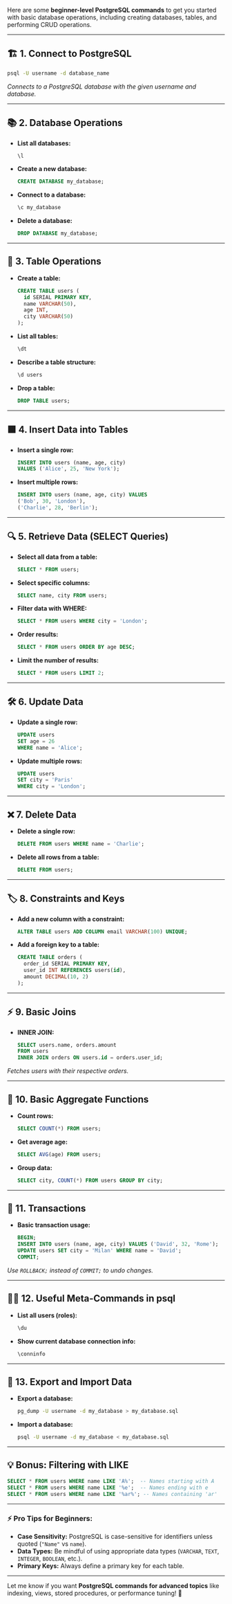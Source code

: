 Here are some **beginner-level PostgreSQL commands** to get you started with basic database operations, including creating databases, tables, and performing CRUD operations.

---

## 🏗 **1. Connect to PostgreSQL**
```bash
psql -U username -d database_name
```
*Connects to a PostgreSQL database with the given username and database.*

---

## 📚 **2. Database Operations**  
- **List all databases:**
  ```sql
  \l
  ```
- **Create a new database:**
  ```sql
  CREATE DATABASE my_database;
  ```
- **Connect to a database:**
  ```sql
  \c my_database
  ```
- **Delete a database:**
  ```sql
  DROP DATABASE my_database;
  ```

---

## 📝 **3. Table Operations**  
- **Create a table:**
  ```sql
  CREATE TABLE users (
    id SERIAL PRIMARY KEY,
    name VARCHAR(50),
    age INT,
    city VARCHAR(50)
  );
  ```
- **List all tables:**
  ```sql
  \dt
  ```
- **Describe a table structure:**
  ```sql
  \d users
  ```
- **Drop a table:**
  ```sql
  DROP TABLE users;
  ```

---

## 🟩 **4. Insert Data into Tables**  
- **Insert a single row:**
  ```sql
  INSERT INTO users (name, age, city)
  VALUES ('Alice', 25, 'New York');
  ```
- **Insert multiple rows:**
  ```sql
  INSERT INTO users (name, age, city) VALUES
  ('Bob', 30, 'London'),
  ('Charlie', 28, 'Berlin');
  ```

---

## 🔍 **5. Retrieve Data (SELECT Queries)**  
- **Select all data from a table:**
  ```sql
  SELECT * FROM users;
  ```
- **Select specific columns:**
  ```sql
  SELECT name, city FROM users;
  ```
- **Filter data with WHERE:**
  ```sql
  SELECT * FROM users WHERE city = 'London';
  ```
- **Order results:**
  ```sql
  SELECT * FROM users ORDER BY age DESC;
  ```
- **Limit the number of results:**
  ```sql
  SELECT * FROM users LIMIT 2;
  ```

---

## 🛠 **6. Update Data**  
- **Update a single row:**
  ```sql
  UPDATE users
  SET age = 26
  WHERE name = 'Alice';
  ```
- **Update multiple rows:**
  ```sql
  UPDATE users
  SET city = 'Paris'
  WHERE city = 'London';
  ```

---

## ❌ **7. Delete Data**  
- **Delete a single row:**
  ```sql
  DELETE FROM users WHERE name = 'Charlie';
  ```
- **Delete all rows from a table:**
  ```sql
  DELETE FROM users;
  ```

---

## 🏷 **8. Constraints and Keys**  
- **Add a new column with a constraint:**
  ```sql
  ALTER TABLE users ADD COLUMN email VARCHAR(100) UNIQUE;
  ```
- **Add a foreign key to a table:**
  ```sql
  CREATE TABLE orders (
    order_id SERIAL PRIMARY KEY,
    user_id INT REFERENCES users(id),
    amount DECIMAL(10, 2)
  );
  ```

---

## ⚡ **9. Basic Joins**  
- **INNER JOIN:**
  ```sql
  SELECT users.name, orders.amount
  FROM users
  INNER JOIN orders ON users.id = orders.user_id;
  ```
*Fetches users with their respective orders.*

---

## 🧮 **10. Basic Aggregate Functions**  
- **Count rows:**
  ```sql
  SELECT COUNT(*) FROM users;
  ```
- **Get average age:**
  ```sql
  SELECT AVG(age) FROM users;
  ```
- **Group data:**
  ```sql
  SELECT city, COUNT(*) FROM users GROUP BY city;
  ```

---

## 🏃 **11. Transactions**  
- **Basic transaction usage:**
  ```sql
  BEGIN;
  INSERT INTO users (name, age, city) VALUES ('David', 32, 'Rome');
  UPDATE users SET city = 'Milan' WHERE name = 'David';
  COMMIT;
  ```
*Use `ROLLBACK;` instead of `COMMIT;` to undo changes.*

---

## 🏃‍♂️ **12. Useful Meta-Commands in psql**
- **List all users (roles):**
  ```sql
  \du
  ```
- **Show current database connection info:**
  ```sql
  \conninfo
  ```

---

## 🌟 **13. Export and Import Data**  
- **Export a database:**
  ```bash
  pg_dump -U username -d my_database > my_database.sql
  ```
- **Import a database:**
  ```bash
  psql -U username -d my_database < my_database.sql
  ```

---

## 💡 **Bonus: Filtering with LIKE**
```sql
SELECT * FROM users WHERE name LIKE 'A%';  -- Names starting with A
SELECT * FROM users WHERE name LIKE '%e';  -- Names ending with e
SELECT * FROM users WHERE name LIKE '%ar%'; -- Names containing 'ar'
```

---

### ⚡ **Pro Tips for Beginners:**
- **Case Sensitivity:** PostgreSQL is case-sensitive for identifiers unless quoted (`"Name"` vs `name`).
- **Data Types:** Be mindful of using appropriate data types (`VARCHAR`, `TEXT`, `INTEGER`, `BOOLEAN`, etc.).
- **Primary Keys:** Always define a primary key for each table.

---

Let me know if you want **PostgreSQL commands for advanced topics** like indexing, views, stored procedures, or performance tuning! 🚀